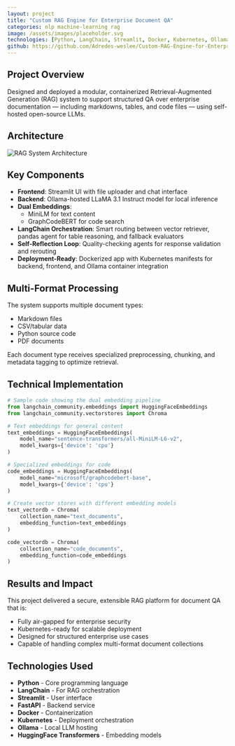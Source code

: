 ```yaml
---
layout: project
title: "Custom RAG Engine for Enterprise Document QA"
categories: nlp machine-learning rag
image: /assets/images/placeholder.svg
technologies: [Python, LangChain, Streamlit, Docker, Kubernetes, Ollama, HuggingFace]
github: https://github.com/Adredes-weslee/Custom-RAG-Engine-for-Enterprise-Document-QA
---
```


## Project Overview

Designed and deployed a modular, containerized Retrieval-Augmented Generation (RAG) system to support structured QA over enterprise documentation — including markdowns, tables, and code files — using self-hosted open-source LLMs.

## Architecture

![RAG System Architecture](/assets/images/rag-architecture.png)

## Key Components

- **Frontend**: Streamlit UI with file uploader and chat interface
- **Backend**: Ollama-hosted LLaMA 3.1 Instruct model for local inference
- **Dual Embeddings**: 
  - MiniLM for text content
  - GraphCodeBERT for code search
- **LangChain Orchestration**: Smart routing between vector retriever, pandas agent for table reasoning, and fallback evaluators
- **Self-Reflection Loop**: Quality-checking agents for response validation and rerouting
- **Deployment-Ready**: Dockerized app with Kubernetes manifests for backend, frontend, and Ollama container integration

## Multi-Format Processing

The system supports multiple document types:
- Markdown files
- CSV/tabular data
- Python source code
- PDF documents

Each document type receives specialized preprocessing, chunking, and metadata tagging to optimize retrieval.

## Technical Implementation

```python
# Sample code showing the dual embedding pipeline
from langchain_community.embeddings import HuggingFaceEmbeddings
from langchain_community.vectorstores import Chroma

# Text embeddings for general content
text_embeddings = HuggingFaceEmbeddings(
    model_name="sentence-transformers/all-MiniLM-L6-v2",
    model_kwargs={'device': 'cpu'}
)

# Specialized embeddings for code
code_embeddings = HuggingFaceEmbeddings(
    model_name="microsoft/graphcodebert-base",
    model_kwargs={'device': 'cpu'}
)

# Create vector stores with different embedding models
text_vectordb = Chroma(
    collection_name="text_documents",
    embedding_function=text_embeddings
)

code_vectordb = Chroma(
    collection_name="code_documents",
    embedding_function=code_embeddings
)
```

## Results and Impact

This project delivered a secure, extensible RAG platform for document QA that is:
- Fully air-gapped for enterprise security
- Kubernetes-ready for scalable deployment
- Designed for structured enterprise use cases
- Capable of handling complex multi-format document collections

## Technologies Used

- **Python** - Core programming language
- **LangChain** - For RAG orchestration
- **Streamlit** - User interface
- **FastAPI** - Backend service
- **Docker** - Containerization
- **Kubernetes** - Deployment orchestration
- **Ollama** - Local LLM hosting
- **HuggingFace Transformers** - Embedding models
